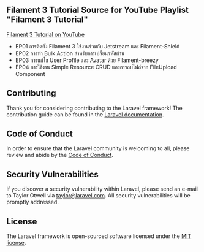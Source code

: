## Filament 3 Tutorial Source for YouTube Playlist "Filament 3 Tutorial"
[Filament 3 Tutorial on YouTube](https://www.youtube.com/playlist?list=PLt4COWeYegICDpqiZrlQ9L63R3JXSuWgd)
- EP01 การติดตั้ง Filament 3 ใช้งานร่วมกับ Jetstream และ Filament-Shield
- EP02 การทำ Bulk Action สำหรับการเปลี่ยนรหัสผ่าน
- EP03 การแก้ไข User Profile และ Avatar ด้วย Filament-breezy
- EP04 การใช้งาน Simple Resource CRUD และการลบไฟล์จาก FileUpload Component

## Contributing

Thank you for considering contributing to the Laravel framework! The contribution guide can be found in the [Laravel documentation](https://laravel.com/docs/contributions).

## Code of Conduct

In order to ensure that the Laravel community is welcoming to all, please review and abide by the [Code of Conduct](https://laravel.com/docs/contributions#code-of-conduct).

## Security Vulnerabilities

If you discover a security vulnerability within Laravel, please send an e-mail to Taylor Otwell via [taylor@laravel.com](mailto:taylor@laravel.com). All security vulnerabilities will be promptly addressed.

## License

The Laravel framework is open-sourced software licensed under the [MIT license](https://opensource.org/licenses/MIT).
